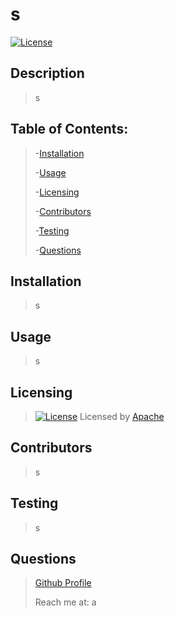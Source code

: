 # s

[![License](https://img.shields.io/badge/License-Apache_2.0-green.svg)](https://opensource.org/licenses/Apache-2.0)


## Description

>s


## Table of Contents:

>-[Installation](#installation)
>
>-[Usage](#usage)
>
>-[Licensing](#licensing)
>
>-[Contributors](#contributors)
>
>-[Testing](#testing)
>
>-[Questions](#questions)


## Installation

>s

## Usage

>s

## Licensing

>[![License](https://img.shields.io/badge/License-Apache_2.0-green.svg)](https://opensource.org/licenses/Apache-2.0) Licensed by [Apache](https://opensource.org/licenses/Apache-2.0)

## Contributors

>s

## Testing

>s

## Questions

>[Github Profile](https://github.com/a)
>
>Reach me at: a
